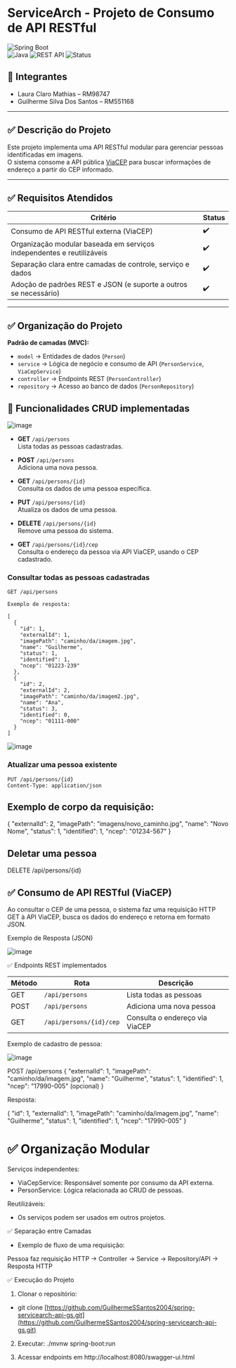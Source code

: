 # ServiceArch - Projeto de Consumo de API RESTful

![Spring Boot](https://img.shields.io/badge/Spring%20Boot-3.5.0-brightgreen)  
![Java](https://img.shields.io/badge/Java-17-blue)
![REST API](https://img.shields.io/badge/REST-API-blue)
![Status](https://img.shields.io/badge/Status-100%25-green)

## 👥 Integrantes

- Laura Claro Mathias – RM98747
- Guilherme Silva Dos Santos – RM551168
  
---

## ✅ Descrição do Projeto

Este projeto implementa uma API RESTful modular para gerenciar pessoas identificadas em imagens.  
O sistema consome a API pública [ViaCEP](https://viacep.com.br/) para buscar informações de endereço a partir do CEP informado.

---

## ✅ Requisitos Atendidos

| Critério                                                                                  | Status |
|-------------------------------------------------------------------------------------------|--------|
| Consumo de API RESTful externa (ViaCEP)                                                   | ✔️     |
| Organização modular baseada em serviços independentes e reutilizáveis                     | ✔️     |
| Separação clara entre camadas de controle, serviço e dados                                | ✔️     |
| Adoção de padrões REST e JSON (e suporte a outros se necessário)                          | ✔️     |

---

## ✅ Organização do Projeto

**Padrão de camadas (MVC):**
- `model`       → Entidades de dados (`Person`)
- `service`     → Lógica de negócio e consumo de API (`PersonService`, `ViaCepService`)
- `controller`  → Endpoints REST (`PersonController`)
- `repository`  → Acesso ao banco de dados (`PersonRepository`)


## 🔧 Funcionalidades CRUD implementadas

![image](https://github.com/user-attachments/assets/fe5206a1-cfbd-4479-9c5d-f9a57eed7381)

- **GET** `/api/persons`  
  Lista todas as pessoas cadastradas.

- **POST** `/api/persons`  
  Adiciona uma nova pessoa.

- **GET** `/api/persons/{id}`  
  Consulta os dados de uma pessoa específica.

- **PUT** `/api/persons/{id}`  
  Atualiza os dados de uma pessoa.

- **DELETE** `/api/persons/{id}`  
  Remove uma pessoa do sistema.

- **GET** `/api/persons/{id}/cep`  
  Consulta o endereço da pessoa via API ViaCEP, usando o CEP cadastrado.


### Consultar todas as pessoas cadastradas

```http
GET /api/persons

Exemplo de resposta:

[
  {
    "id": 1,
    "externalId": 1,
    "imagePath": "caminho/da/imagem.jpg",
    "name": "Guilherme",
    "status": 1,
    "identified": 1,
    "ncep": "01223-239"
  },
  {
    "id": 2,
    "externalId": 2,
    "imagePath": "caminho/da/imagem2.jpg",
    "name": "Ana",
    "status": 3,
    "identified": 0,
    "ncep": "01111-000"
  }
]
```
![image](https://github.com/user-attachments/assets/2f801905-00d7-4a63-a298-7261722e0dd8)


### Atualizar uma pessoa existente

```http
PUT /api/persons/{id}
Content-Type: application/json
```
## Exemplo de corpo da requisição:
{
  "externalId": 2,
  "imagePath": "imagens/novo_caminho.jpg",
  "name": "Novo Nome",
  "status": 1,
  "identified": 1,
  "ncep": "01234-567"
}

## Deletar uma pessoa

DELETE /api/persons/{id}




## ✅ Consumo de API RESTful (ViaCEP)

Ao consultar o CEP de uma pessoa, o sistema faz uma requisição HTTP GET à API ViaCEP, busca os dados do endereço e retorna em formato JSON.

Exemplo de Resposta (JSON)

![image](https://github.com/user-attachments/assets/8fe98385-e8bb-493b-86ae-9b8cc2eb803a)


✅ Endpoints REST implementados

| Método | Rota                    | Descrição                      |
| ------ | ----------------------- | ------------------------------ |
| GET    | `/api/persons`          | Lista todas as pessoas         |
| POST   | `/api/persons`          | Adiciona uma nova pessoa       |
| GET    | `/api/persons/{id}/cep` | Consulta o endereço via ViaCEP |

Exemplo de cadastro de pessoa:


![image](https://github.com/user-attachments/assets/796dd3b1-f781-4a3b-ac56-e2b4424bd980)

POST /api/persons
{
  "externalId": 1,
  "imagePath": "caminho/da/imagem.jpg",
  "name": "Guilherme",
  "status": 1,
  "identified": 1,
  "ncep": "17990-005"  (opcional)
}

Resposta:

{
  "id": 1,
  "externalId": 1,
  "imagePath": "caminho/da/imagem.jpg",
  "name": "Guilherme",
  "status": 1,
  "identified": 1,
  "ncep": "17990-005"
}



# ✅ Organização Modular


Serviços independentes:

- ViaCepService: Responsável somente por consumo da API externa.
- PersonService: Lógica relacionada ao CRUD de pessoas.

Reutilizáveis:
- Os serviços podem ser usados em outros projetos.


✅ Separação entre Camadas

- Exemplo de fluxo de uma requisição:
  
Pessoa faz requisição HTTP → Controller → Service → Repository/API → Resposta HTTP


✅ Execução do Projeto
1. Clonar o repositório:

- git clone [https://github.com/GuilhermeSSantos2004/spring-servicearch-api-gs.git](https://github.com/GuilhermeSSantos2004/spring-servicearch-api-gs.git)

2. Executar:
./mvnw spring-boot:run

3. Acessar endpoints em http://localhost:8080/swagger-ui.html

   




